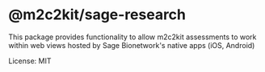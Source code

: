 # @m2c2kit/sage-research

This package provides functionality to allow m2c2kit assessments to work within web views hosted by Sage Bionetwork's native apps (iOS, Android)

License: MIT

